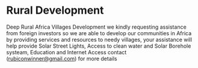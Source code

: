 # Rural Development
Deep Rural Africa Villages Development
we kindly requesting assistance from foreign investors so we are able to develop our communities in Africa by providing services and resources to needy villages, your assistance will help provide Solar Street Lights, Access to clean water and Solar Borehole systeam, Education and Internet Access
contact (rubiconwinner@gmail.com) for more details
